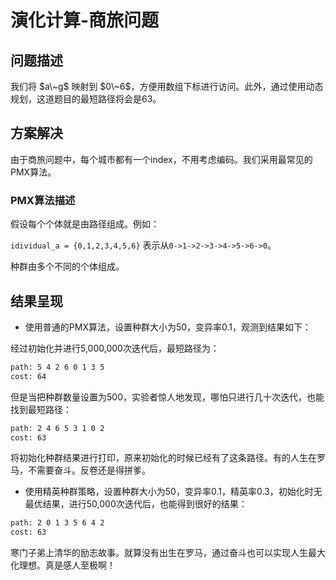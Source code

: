 # 演化计算-商旅问题

## 问题描述

我们将 $a\~g$ 映射到 $0\~6$，方便用数组下标进行访问。此外，通过使用动态规划，这道题目的最短路径将会是63。

## 方案解决

由于商旅问题中，每个城市都有一个index，不用考虑编码。我们采用最常见的PMX算法。

### PMX算法描述

假设每个个体就是由路径组成。例如：

`idividual_a = {0,1,2,3,4,5,6}` 表示从`0->1->2->3->4->5->6->0`。

种群由多个不同的个体组成。



## 结果呈现

* 使用普通的PMX算法，设置种群大小为50，变异率0.1，观测到结果如下：

经过初始化并进行5,000,000次迭代后，最短路径为：

```bash
path: 5 4 2 6 0 1 3 5
cost: 64
```

但是当把种群数量设置为500，实验者惊人地发现，哪怕只进行几十次迭代，也能找到最短路径：

```bash
path: 2 4 6 5 3 1 0 2
cost: 63
```

将初始化种群结果进行打印，原来初始化的时候已经有了这条路径。有的人生在罗马，不需要奋斗。反卷还是得拼爹。

* 使用精英种群策略，设置种群大小为50，变异率0.1，精英率0.3，初始化时无最优结果，进行50,000次迭代后，也能得到很好的结果：

```bash
path: 2 0 1 3 5 6 4 2
cost: 63
```

寒门子弟上清华的励志故事。就算没有出生在罗马，通过奋斗也可以实现人生最大化理想。真是感人至极啊！